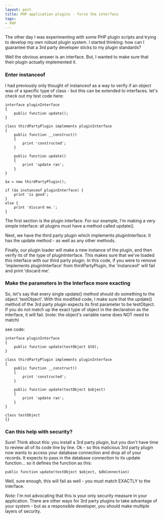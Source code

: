 ```yaml
---
layout: post
title: PHP application plugins - force the interface
tags:
- PHP
---
```

The other day I was experimenting with some PHP plugin scripts and trying to develop my own robust plugin system.  I started thinking: how can I guarantee that a 3rd party developer sticks to my plugin standards?

Well the obvious answer is an interface.  But, I wanted to make sure that their plugin actually implemented it.

### Enter instanceof

I had previously only thought of instanceof as a way to verify if an object was of a specific type of class - but this can be extended to interfaces.  let's check out my test code here:
    
```php?start_inline=1
interface pluginInterface
{
    public function update();
}

class thirdPartyPlugin implements pluginInterface
{
    public function __construct()
    {
        print 'constructed';
    }

    public function update()
    {
        print 'update ran';
    }
}

$a = new thirdPartyPlugin();

if ($a instanceof pluginInterface) {
    print 'is good';
}
else {
    print 'discard me.';
}
```

The first section is the plugin interface.  For our example, I'm making a very simple interface: all plugins must have a method called update().

Next, we have the third party plugin which implements pluginInterface.  It has the update method - as well as any other methods.

Finally, our plugin loader will make a new instance of the plugin, and then verify its of the type of pluginInterface.  This makes sure that we've loaded this interface with our third party plugin.  In this code, if you were to remove 'implements pluginInterface' from thirdPartyPlugin, the 'instanceof' will fail and print 'discard me'.

### Make the parameters in the Interface more exacting

So, let's say that every single update() method should do something to the object 'testObject'.  With this modified code, I make sure that the update() method of the 3rd party plugin expects its first parameter to be testObject.  If you do not match up the exact type of object in the declaration as the interface, it will fail. (note: the object's variable name does NOT need to match)

see code:

```php?start_inline=1
interface pluginInterface
{
    public function update(testObject $tO);
}

class thirdPartyPlugin implements pluginInterface
{
    public function __construct()
    {
        print 'constructed';
    }

    public function update(testObject $object)
    {
        print 'update ran';
    }
}

class testObject
{}
```

### Can this help with security?

Sure!  Think about this:  you install a 3rd party plugin, but you don't have time to review all of its code line by line.  Ok - so this malicious 3rd party plugin now wants to access your database connection and drop all of your records.   It expects to pass in the database connection to its update function... so it defines the function as this:

```php?start_inline=1
public function update(testObject $object, $dbConnection)
```

Well, sure enough, this will fail as well - you must match EXACTLY to the interface.

_Note:_ I'm not advocating that this is your only security measure in your application.  There are other ways for 3rd party plugins to take advantage of your system - but as a responsible developer, you should make multiple layers of security.
